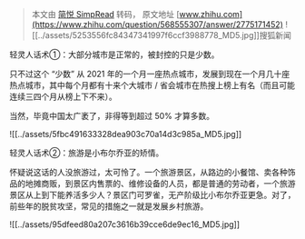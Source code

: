 > 本文由 [简悦 SimpRead](http://ksria.com/simpread/) 转码， 原文地址 [www.zhihu.com](https://www.zhihu.com/question/568555307/answer/2775171452) ![[../assets/5253556fc84347341997f6ccf3988778_MD5.jpg]]搜狐新闻​

轻灵人话术①：大部分城市是正常的，被封控的只是少数。

只不过这个 “少数” 从 2021 年的一个月一座热点城市，发展到现在一个月几十座热点城市，其中每个月都有十来个大城市 / 省会城市在热搜上榜上有名（而且可能连续三四个月从榜上下不来）。

当然，毕竟中国太广袤了，非得等到超过 50% 才算多数。

![[../assets/5fbc491633328dea903c70a14d3c985a_MD5.jpg]]

轻灵人话术②：旅游是小布尔乔亚的矫情。

怀疑说这话的人没旅游过，太可怜了。一个旅游景区，从路边的小餐馆、卖各种饰品的地摊商贩，到景区内售票的、维修设备的人员，都是普通的劳动者，一个旅游景区从上到下能养活多少人？景区门可罗雀，无产阶级比小布尔乔亚更急。对了，前些年的脱贫攻坚，常见的措施之一就是发展乡村旅游。

![[../assets/95dfeed80a207c3616b39cce6de9ec16_MD5.jpg]]